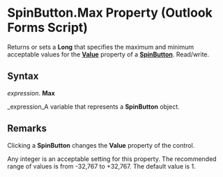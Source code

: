 
# SpinButton.Max Property (Outlook Forms Script)

Returns or sets a  **Long** that specifies the maximum and minimum acceptable values for the **[Value](f0369b53-9e9c-003b-4345-2da9e469a338.md)** property of a **[SpinButton](3221b356-1e68-9e14-48ab-4a30c38aa685.md)**. Read/write.


## Syntax

 _expression_. **Max**

 _expression_A variable that represents a  **SpinButton** object.


## Remarks

Clicking a  **SpinButton** changes the **Value** property of the control.

Any integer is an acceptable setting for this property. The recommended range of values is from -32,767 to +32,767. The default value is 1.

